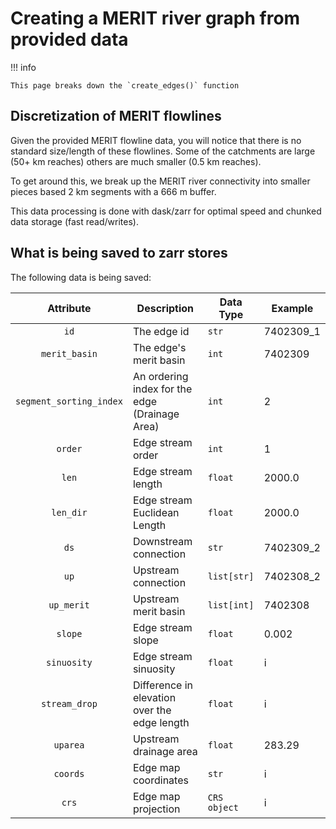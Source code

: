 # Creating a MERIT river graph from provided data

!!! info 

    This page breaks down the `create_edges()` function

## Discretization of MERIT flowlines

Given the provided MERIT flowline data, you will notice that there is no standard size/length of these flowlines. Some of the catchments are large (50+ km reaches) others are much smaller (0.5 km reaches).

To get around this, we break up the MERIT river connectivity into smaller pieces based 2 km segments with a 666 m buffer. 

This data processing is done with dask/zarr for optimal speed and chunked data storage (fast read/writes).

## What is being saved to zarr stores

The following data is being saved:

| Attribute               | Description                                    | Data Type    | Example   |
| :---------------------: | ---------------------------------------------- |------------- | --------- |
| `id`                    | The edge id                                    | `str`        | 7402309_1 |
| `merit_basin`           | The edge's merit basin                         | `int`        | 7402309   |
| `segment_sorting_index` | An ordering index for the edge (Drainage Area) | `int`        | 2         |
| `order`                 | Edge stream order                              | `int`        | 1         |
| `len`                   | Edge stream length                             | `float`      | 2000.0    |
| `len_dir`               | Edge stream Euclidean Length                   | `float`      | 2000.0    |
| `ds`                    | Downstream connection                          | `str`        | 7402309_2 |
| `up`                    | Upstream connection                            | `list[str]`  | 7402308_2 |
| `up_merit`              | Upstream merit basin                           | `list[int]`  | 7402308   |
| `slope`                 | Edge stream slope                              | `float`      | 0.002     |
| `sinuosity`             | Edge stream sinuosity                          | `float`      | i         |
| `stream_drop`           | Difference in elevation over the edge length   | `float`      | i         |
| `uparea`                | Upstream drainage area                         | `float`      | 283.29    |
| `coords`                | Edge map coordinates                           | `str`        | i         |
| `crs`                   | Edge map projection                            | `CRS object` | i         |
